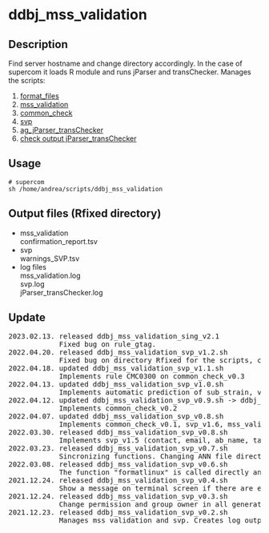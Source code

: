 # ddbj_mss_validation

Description
---
Find server hostname and change directory accordingly. In the case of supercom it loads R module and runs jParser and transChecker.
Manages the scripts:

1. [format_files](https://github.com/ddbj/annotator/tree/master/aghelfi/format_files)
2. [mss_validation](https://github.com/ddbj/annotator/tree/master/aghelfi/mss_validation)
3. [common_check](https://github.com/ddbj/annotator/tree/master/aghelfi/common_check)
4. [svp](https://github.com/ddbj/annotator/tree/master/aghelfi/sequence_validator_prototype)
5. [ag_jParser_transChecker](https://github.com/ddbj/annotator/tree/master/aghelfi/nkf_jParser_transChecker)
6. [check output jParser_transChecker](https://github.com/ddbj/annotator/tree/master/aghelfi/nkf_jParser_transChecker)

Usage
---

```
# supercom
sh /home/andrea/scripts/ddbj_mss_validation
```

Output files (Rfixed directory)
---
- mss_validation<br>
confirmation_report.tsv<br>
- svp<br>
warnings_SVP.tsv <br>
- log files <br>
mss_validation.log <br>
svp.log <br>
jParser_transChecker.log<br>

Update
---
<pre>
2023.02.13. released ddbj_mss_validation_sing_v2.1
            Fixed bug on rule_gtag.
2022.04.20. released ddbj_mss_validation_svp_v1.2.sh
            Fixed bug on directory Rfixed for the scripts, common_check_v0.4 and ddbj_filetype_v0.6.
2022.04.18. updated ddbj_mss_validation_svp_v1.1.sh 
            Implements rule CMC0300 on common_check_v0.3
2022.04.13. updated ddbj_mss_validation_svp_v1.0.sh 
            Implements automatic prediction of sub_strain, var, biovar, variety, subtype, cultivar, strain, serovar and chemovar, independent of NCBI taxonomy dump file.
2022.04.12. updated ddbj_mss_validation_svp_v0.9.sh -> ddbj_mss_validation
            Implements common_check_v0.2
2022.04.07. updated ddbj_mss_validation_svp_v0.8.sh
            Implements common_check_v0.1, svp_v1.6, mss_validation_v1.1, formatlinux_remove-blankspaces_v0.4.
2022.03.30. released ddbj_mss_validation_svp_v0.8.sh
            Implements svp_v1.5 (contact, email, ab_name, taxonomy from NCBI private dump file) -> ddbj_mss_validation_beta.
2022.03.23. released ddbj_mss_validation_svp_v0.7.sh
            Sincronizing functions. Changing ANN file directory after run formatlinux_remove-blankspaces.
2022.03.08. released ddbj_mss_validation_svp_v0.6.sh
            The function "formatlinux" is called directly and removed from mss_validation; and the function check_output_jParser_transChecker is waiting ag_jParser_transChecker to finish.
2021.12.24. released ddbj_mss_validation_svp_v0.4.sh
            Show a message on terminal screen if there are errors/warnings on the output of jParser/transChecker.
2021.12.24. released ddbj_mss_validation_svp_v0.3.sh
            Change permission and group owner in all generate dir/files including all ann and fasta files.
2021.12.23. released ddbj_mss_validation_svp_v0.2.sh
            Manages mss_validation and svp. Creates log output files for messages written on terminal.
</pre>
